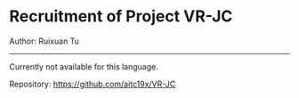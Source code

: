 # Recruitment of Project VR-JC

Author: Ruixuan Tu

---

Currently not available for this language.

Repository: https://github.com/aitc19x/VR-JC
